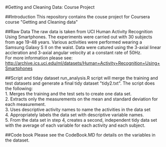#Getting and Cleaning Data: Course Project

##Introduction
This repository contains the couse project for Coursera course "Getting and Cleaning data"

##Raw Data
The raw data is taken from UCI Human Activity Recognition Using Smartphones. The experiments were carried out with 30 subjects from age 19-48 years.  Various activities were performed wearing a Samsung Galaxy S II on the waist.  Data were catured using the 3-axial linear accleration and 3-axial angular velocity at a constant rate of 50Hz.  
For more information please see:
http://archive.ics.uci.edu/ml/datasets/Human+Activity+Recognition+Using+Smartphones

##Script and tiday dataset
run_analysis.R script will merge the training and test datasets and generate a final tidy dataset "tidy2.txt".
The script does the following:<br/>
    1. Merges the training and the test sets to create one data set.<br/>
    2. Extracts only the measurements on the mean and standard deviation for each measurement.<br/>
    3. Uses descriptive activity names to name the activities in the data set<br/>
    4. Appropriately labels the data set with descriptive variable names.<br/>
    5. From the data set in step 4, creates a second, independent tidy data set with the average of each variable for each activity and each subject.<br/>
    
##Code book
Please see the CodeBook.MD for details on the variables in the dataset.
